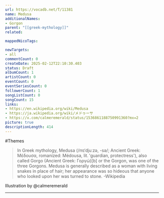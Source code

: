 ```yaml
---
url: https://vocadb.net/T/11381
name: Medusa
additionalNames: 
- Gorgon
parent: "[[greek-mythology]]"
related:

mappedNicoTags:

newTargets:
- all
commentCount: 0
createDate: 2025-02-12T22:10:30.403
status: Draft
albumCount: 1
artistCount: 0
eventCount: 0
eventSeriesCount: 0
followerCount: 1
songListCount: 0
songCount: 15
links: 
- https://en.wikipedia.org/wiki/Medusa
- https://ja.wikipedia.org/wiki/メドゥーサ
- https://x.com/calmeremerald/status/1536861188750991360?mx=2
picture: true
descriptionLength: 414
---
```


#Themes

>In Greek mythology, Medusa (/mɪˈdjuːzə, -sə/; Ancient Greek: Μέδουσα, romanized: Médousa, lit. 'guardian, protectress'), also called Gorgo (Ancient Greek: Γοργώ)[b] or the Gorgon, was one of the three Gorgons. Medusa is generally described as a woman with living snakes in place of hair; her appearance was so hideous that anyone who looked upon her was turned to stone. -Wikipedia

Illustration by @calmeremerald

---

